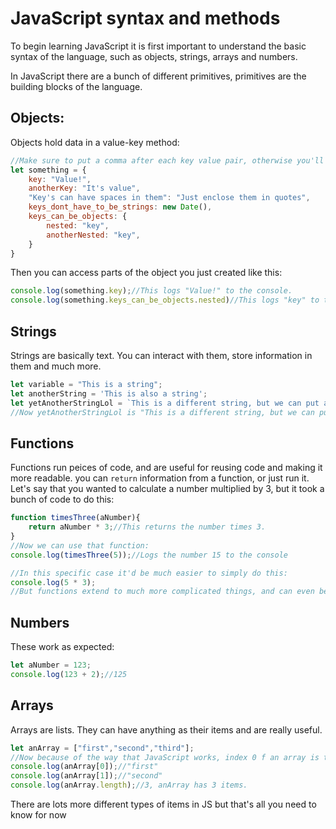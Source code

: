 # JavaScript syntax and methods
To begin learning JavaScript it is first important to understand the basic syntax of the language, such as objects, strings, arrays and numbers.

In JavaScript there are a bunch of different primitives, primitives are the building blocks of the language.

## Objects:
Objects hold data in a value-key method:
```js
//Make sure to put a comma after each key value pair, otherwise you'll get a syntax error.
let something = {
	key: "Value!",
	anotherKey: "It's value",
	"Key's can have spaces in them": "Just enclose them in quotes",
	keys_dont_have_to_be_strings: new Date(),
	keys_can_be_objects: {
		nested: "key",
		anotherNested: "key",
	}
}
```
Then you can access parts of the object you just created like this:
```js
console.log(something.key);//This logs "Value!" to the console.
console.log(something.keys_can_be_objects.nested)//This logs "key" to the console, getting it from the nested part of the object we made
```

## Strings
Strings are basically text. You can interact with them, store information in them and much more.
```js
let variable = "This is a string";
let anotherString = 'This is also a string';
let yetAnotherStringLol = `This is a different string, but we can put another string inside it: This is 'variable': ${variable}`
//Now yetAnotherStringLol is "This is a different string, but we can put another string inside it: This is 'variable': This is a string"
```

## Functions
Functions run peices of code, and are useful for reusing code and making it more readable. you can `return` information from a function, or just run it. Let's say that you wanted to calculate a number multiplied by 3, but it took a bunch of code to do this:
```js
function timesThree(aNumber){
	return aNumber * 3;//This returns the number times 3.
}
//Now we can use that function:
console.log(timesThree(5));//Logs the number 15 to the console

//In this specific case it'd be much easier to simply do this:
console.log(5 * 3);
//But functions extend to much more complicated things, and can even be used in other functions!
```

## Numbers
These work as expected: 
```js
let aNumber = 123;
console.log(123 + 2);//125
```

## Arrays
Arrays are lists. They can have anything as their items and are really useful.
```js
let anArray = ["first","second","third"];
//Now because of the way that JavaScript works, index 0 f an array is the first item =|
console.log(anArray[0]);//"first"
console.log(anArray[1]);//"second"
console.log(anArray.length);//3, anArray has 3 items.
```
There are lots more different types of items in JS but that's all you need to know for now